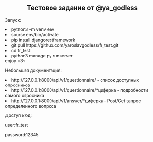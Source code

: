 <h2 align="center">Тестовое задание от @ya_godless</h2>

<p>Запуск:</p>
	<li>python3 -m venv env</li>
	<li>sourse env/bin/activate</li>
	<li>pip install djangorestframework</li>
	<li>git pull https://github.com/yaroslavgodless/fr_test.git</li>
	<li>cd fr_test</li>
	<li>python3 manage.py runserver</li>
enjoy =3<

<p>Небольшая документация:</p>
<li>http://127.0.0.1:8000/api/v1/questionnaire/ - список доступных опросников</li>
<li>http://127.0.0.1:8000/api/v1/questionnaire/*циферка - подробности самого опросника</li>
<li>http://127.0.0.1:8000/api/v1/answer/*циферка - Post/Get запрос определенного вопроса</li>



<p>Доступ к бд:</p>
user:fr_test

password:12345
